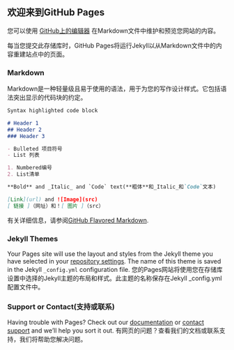 ## 欢迎来到GitHub Pages

您可以使用 [GitHub上的编辑器](https://github.com/zhaojl131415/zhaojl131415.github.io/edit/master/README.md) 在Markdown文件中维护和预览您网站的内容。

每当您提交此存储库时，GitHub Pages将运行Jekyll以从Markdown文件中的内容重建站点中的页面。

### Markdown

Markdown是一种轻量级且易于使用的语法，用于为您的写作设计样式。它包括语法突出显示的代码块的约定。

```markdown
Syntax highlighted code block

# Header 1
## Header 2
### Header 3

- Bulleted 项目符号
- List 列表

1. Numbered编号
2. List清单

**Bold** and _Italic_ and `Code` text(**粗体**和_Italic_和`Code`文本)

[Link](url) and ![Image](src)
[ 链接 ]（网址）和！[ 图片 ]（src）
```

有关详细信息，请参阅[GitHub Flavored Markdown](https://guides.github.com/features/mastering-markdown/).

### Jekyll Themes

Your Pages site will use the layout and styles from the Jekyll theme you have selected in your [repository settings](https://github.com/zhaojl131415/zhaojl131415.github.io/settings). The name of this theme is saved in the Jekyll `_config.yml` configuration file.
您的Pages网站将使用您在存储库设置中选择的Jekyll主题的布局和样式。此主题的名称保存在Jekyll _config.yml配置文件中。

### Support or Contact(支持或联系)

Having trouble with Pages? Check out our [documentation](https://help.github.com/categories/github-pages-basics/) or [contact support](https://github.com/contact) and we’ll help you sort it out.
有网页的问题？查看我们的文档或联系支持，我们将帮助您解决问题。
